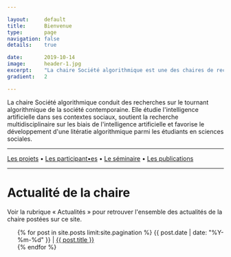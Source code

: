 ```yaml
---

layout:     default
title:      Bienvenue
type:       page
navigation: false
details:    true

date:       2019-10-14
image:      header-1.jpg
excerpt:    "La chaire Société algorithmique est une des chaires de recherche de l'institut <b>MIAI</b> (Multidisciplinary Institute in Artificial Intelligence) de l'Université Grenoble Alpes"
gradient:   2

---
```


La chaire Société algorithmique conduit des recherches sur le tournant algorithmique de la société contemporaine. Elle étudie l'intelligence artificielle dans ses contextes sociaux, soutient la recherche multidisciplinaire sur les biais de l'intelligence artificielle et favorise le développement d'une litératie algorithmique parmi les étudiants en sciences sociales.

<hr>

[Les projets](https://algorithmicsociety.github.io/projets.html) • [Les participant•es](https://algorithmicsociety.github.io/participants.html) • [Le séminaire](https://algorithmicsociety.github.io/seminaire.html) • [Les publications](https://algorithmicsociety.github.io/publications.html)

<hr>

<h1>Actualité de la chaire</h1>
<p>Voir la rubrique « Actualités » pour retrouver l'ensemble des actualités de la chaire postées sur ce site.</p>

<ul class="post-list">
{% for post in site.posts limit:site.pagination %}
      <span class="post-meta">{{ post.date | date: "%Y-%m-%d" }}
      </span> |
        <a class="post-link" href="{{ post.url | prepend: site.baseurl }}">
          {{ post.title }}
        </a>
      <br>
{% endfor %}
</ul>
